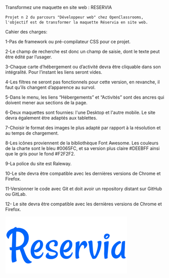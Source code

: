 Transformez une maquette en site web : RESERVIA

    Projet n 2 du parcours "Développeur web" chez OpenClassrooms, l'objectif est de transformer la maquette Réservia en site web.

Cahier des charges: <br/>


1-Pas de framework ou pré-compilateur CSS pour ce projet.

2-Le champ de recherche est donc un champ de saisie, dont le texte peut être édité par l’usager.

3-Chaque carte d’hébergement ou d’activité devra être cliquable dans son intégralité. Pour l’instant les liens seront vides.

4-Les filtres ne seront pas fonctionnels pour cette version, en revanche, il faut qu’ils changent d’apparence au survol. 

5-Dans le menu, les liens “Hébergements” et “Activités” sont des ancres qui doivent mener aux sections de la page.

6-Deux maquettes sont fournies: l'une Desktop et l'autre mobile. Le site devra également être adaptés aux tablettes.

7-Choisir le format des images le plus adapté par rapport à la résolution et au temps de chargement.

8-Les icônes proviennent de la bibliothèque Font Awesome. Les couleurs de la charte sont le bleu #0065FC, et sa version plus claire #DEEBFF ainsi que le gris pour le fond #F2F2F2.

9-La police du site est Raleway.

10-Le site devra être compatible avec les dernières versions de Chrome et Firefox.

11-Versionner le code avec Git et doit avoir un repository distant sur GitHub ou GitLab.

12- Le site devra être compatible avec les dernières versions de Chrome et Firefox.

![La photo de la maquetee](images/Reservia.png)


